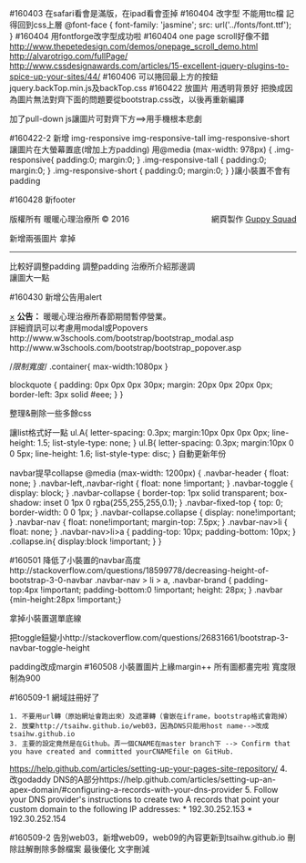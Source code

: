 
#160403
在safari看會是滿版，在ipad看會歪掉
#160404
改字型 不能用ttc檔 記得回到css上層
@font-face {
  font-family: 'jasmine';
  src: url('../fonts/font.ttf');
}
#160404
用fontforge改字型成功啦
#160404
one page scroll好像不錯
http://www.thepetedesign.com/demos/onepage_scroll_demo.html
http://alvarotrigo.com/fullPage/
http://www.cssdesignawards.com/articles/15-excellent-jquery-plugins-to-spice-up-your-sites/44/
#160406
可以捲回最上方的按鈕jquery.backTop.min.js及backTop.css
#160422
放圖片 用透明背景好
把<link href="css/bootstrap.min.css" rel="stylesheet">換成<link href="css/bootstrap.css" rel="stylesheet">因為圖片無法對齊下面的問題要從bootstrap.css改，以後再重新編譯

加了pull-down js讓圖片可對齊下方==>用手機根本悲劇
<script type="text/javascript">
//for each element that is classed as 'pull-down', set its margin-top to the difference between its own height and the height of its parent
$('.pull-down').each(function() {
  var $this=$(this);
  $this.css('margin-top', $this.parent().height()-$this.height())
});</script>
</body>

#160422-2
新增
img-responsive
img-responsive-tall
img-responsive-short
讓圖片在大螢幕置底(增加上方padding)
用@media (max-width: 978px) {
    .img-responsive{
      padding:0;
      margin:0;
    }
    .img-responsive-tall {
      padding:0;
      margin:0;
    }
    .img-responsive-short {
      padding:0;
      margin:0;
    }
}讓小裝置不會有padding

#160428
新footer
<p class="copyright">版權所有 暖暖心理治療所 © 2016<span style="float:right;">網頁製作 <a href="http://www.wordpress.org/">Guppy Squad</a></span></p>
新增兩張圖片
拿掉<hr class="section-heading-spacer">比較好調整padding
調整padding
治療所介紹那邊調
<div class="col-lg-6 col-sm-6">
<div class="col-lg-5 col-lg-offset-1 col-sm-6">讓圖大一點

#160430
新增公告用alert
<div class="col-lg-12 col-sm-6">
<div class="alert alert-warning fade in">
  <a href="#" class="close" data-dismiss="alert" aria-label="close">&times;</a>
  <strong>公告：</strong> 暖暖心理治療所春節期間暫停營業。
</div>
</div>
詳細資訊可以考慮用modal或Popovers
http://www.w3schools.com/bootstrap/bootstrap_modal.asp
http://www.w3schools.com/bootstrap/bootstrap_popover.asp

/*限制寬度*/
.container{
  max-width:1080px
}

blockquote {
  padding: 0px 0px 0px 30px;
  margin: 20px 0px 20px 0px;
  border-left: 3px solid #eee; }
}

整理&刪除一些多餘css

讓list格式好一點
ul.A{
  letter-spacing: 0.3px;
  margin:10px 0px 0px 0px;
  line-height: 1.5;
  list-style-type: none;
}
ul.B{
  letter-spacing: 0.3px;
  margin:10px 0 0 5px;
  line-height: 1.6;
  list-style-type: disc;
}
自動更新年份
<script type="text/javascript">
document.write(new Date().getFullYear());
</script>

navbar提早collapse
@media (max-width: 1200px) {
    .navbar-header {
        float: none;
    }
    .navbar-left,.navbar-right {
        float: none !important;
    }
    .navbar-toggle {
        display: block;
    }
    .navbar-collapse {
        border-top: 1px solid transparent;
        box-shadow: inset 0 1px 0 rgba(255,255,255,0.1);
    }
    .navbar-fixed-top {
		top: 0;
		border-width: 0 0 1px;
	}
    .navbar-collapse.collapse {
        display: none!important;
    }
    .navbar-nav {
        float: none!important;
		margin-top: 7.5px;
	}
	.navbar-nav>li {
        float: none;
    }
    .navbar-nav>li>a {
        padding-top: 10px;
        padding-bottom: 10px;
    }
    .collapse.in{
  		display:block !important;
	}
}

#160501
降低了小裝置的navbar高度http://stackoverflow.com/questions/18599778/decreasing-height-of-bootstrap-3-0-navbar
.navbar-nav > li > a, .navbar-brand {
    padding-top:4px !important;
    padding-bottom:0 !important;
    height: 28px;
}
.navbar {min-height:28px !important;}

拿掉小裝置選單底線

把toggle鈕變小http://stackoverflow.com/questions/26831661/bootstrap-3-navbar-toggle-height

padding改成margin
#160508
小裝置圖片上緣margin++
所有圖都畫完啦
寬度限制為900

#160509-1
網域註冊好了

	1. 不要用url轉（原始網址會跑出來）及遮罩轉（會嵌在iframe，bootstrap格式會跑掉）
	2. 放棄http://tsaihw.github.io/web03，因為DNS只能用host name-->改成tsaihw.github.io
	3. 主要的設定竟然是在Github。弄一個CNAME在master branch下 --> Confirm that you have created and committed yourCNAMEfile on GitHub.
https://help.github.com/articles/setting-up-your-pages-site-repository/
	4. 改godaddy DNS的A部分https://help.github.com/articles/setting-up-an-apex-domain/#configuring-a-records-with-your-dns-provider
	5. Follow your DNS provider's instructions to create two A records that point your custom domain to the following IP addresses:
		* 192.30.252.153
		* 192.30.252.154

#160509-2
告別web03，新增web09，web09的內容更新到tsaihw.github.io
刪除註解刪除多餘檔案
最後優化
文字刪減
